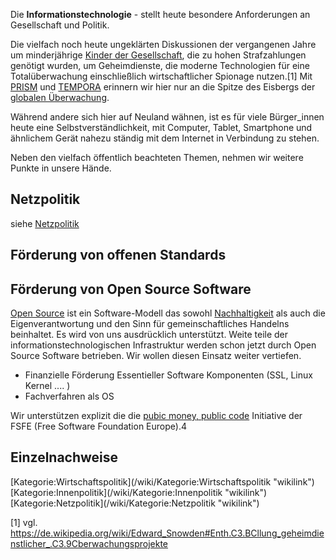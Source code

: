 Die **Informationstechnologie** - stellt heute besondere Anforderungen
an Gesellschaft und Politik.

Die vielfach noch heute ungeklärten Diskussionen der vergangenen Jahre
um minderjährige [Kinder der
Gesellschaft](/wiki/Kinder_der_Gesellschaft "wikilink"), die zu hohen
Strafzahlungen genötigt wurden, um Geheimdienste, die moderne
Technologien für eine Totalüberwachung einschließlich wirtschaftlicher
Spionage nutzen.[1] Mit [PRISM](https://de.wikipedia.org/wiki/PRISM) und
[TEMPORA](https://de.wikipedia.org/wiki/Tempora) erinnern wir hier nur
an die Spitze des Eisbergs der [globalen
Überwachung](https://de.wikipedia.org/wiki/Globale_%C3%9Cberwachungs-_und_Spionageaff%C3%A4re).

Während andere sich hier auf Neuland wähnen, ist es für viele
Bürger\_innen heute eine Selbstverständlichkeit, mit Computer, Tablet,
Smartphone und ähnlichem Gerät nahezu ständig mit dem Internet in
Verbindung zu stehen.

Neben den vielfach öffentlich beachteten Themen, nehmen wir weitere
Punkte in unsere Hände.

Netzpolitik
-----------

siehe [Netzpolitik](/wiki/Netzpolitik "wikilink")

Förderung von offenen Standards
-------------------------------

Förderung von Open Source Software
----------------------------------

[Open Source](https://de.wikipedia.org/wiki/Open_Source) ist ein
Software-Modell das sowohl [Nachhaltigkeit](/wiki/Nachhaltigkeit "wikilink")
als auch die Eigenverantwortung und den Sinn für gemeinschaftliches
Handelns beinhaltet. Es wird von uns ausdrücklich unterstützt. Weite
teile der informationstechnologischen Infrastruktur werden schon jetzt
durch Open Source Software betrieben. Wir wollen diesen Einsatz weiter
vertiefen.

-   Finanzielle Förderung Essentieller Software Komponenten (SSL, Linux
    Kernel .... )
-   Fachverfahren als OS

Wir unterstützen explizit die die [pubic money, public
code](https://publiccode.eu/de/) Initiative der FSFE (Free Software
Foundation Europe).4

Einzelnachweise
---------------

<references />
[Kategorie:Wirtschaftspolitik](/wiki/Kategorie:Wirtschaftspolitik "wikilink")
[Kategorie:Innenpolitik](/wiki/Kategorie:Innenpolitik "wikilink")
[Kategorie:Netzpolitik](/wiki/Kategorie:Netzpolitik "wikilink")

[1] vgl.
<https://de.wikipedia.org/wiki/Edward_Snowden#Enth.C3.BCllung_geheimdienstlicher_.C3.9Cberwachungsprojekte>
